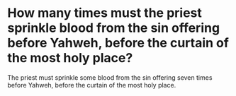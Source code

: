 # How many times must the priest sprinkle blood from the sin offering before Yahweh, before the curtain of the most holy place?

The priest must sprinkle some blood from the sin offering seven times before Yahweh, before the curtain of the most holy place.
